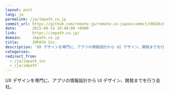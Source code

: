 ```yaml
---
layout: post
lang: ja
permalink: /ja/impath_co_jp
commit_url: https://github.com/remote-jp/remote-in-japan/commit/d0d26cbab9ee9172f935f1dbba1c1389af621f39
date:       2015-09-14 10:40:09 +0900
link:       https://impath.co.jp/
domain:     impath.co.jp
title:      IMPATH Inc.
description: 'UX デザインを専門に、アプリの情報設計から UI デザイン、開発までを行う会社。'
categories: 
redirect_from:
  - /ja/impath_inc
  - /ja/impath
---
```


<p>UX デザインを専門に、アプリの情報設計から UI デザイン、開発までを行う会社。</p>
